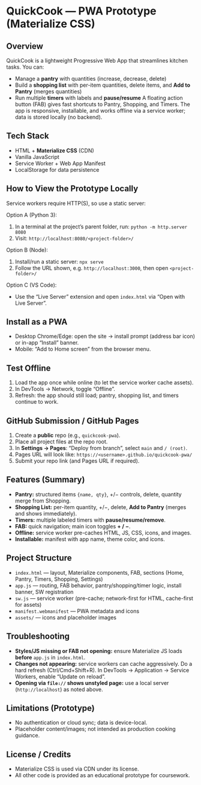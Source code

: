 # QuickCook — PWA Prototype (Materialize CSS)

## Overview

QuickCook is a lightweight Progressive Web App that streamlines kitchen tasks. You can:

* Manage a **pantry** with quantities (increase, decrease, delete)
* Build a **shopping list** with per-item quantities, delete items, and **Add to Pantry** (merges quantities)
* Run multiple **timers** with labels and **pause/resume**
  A floating action button (FAB) gives fast shortcuts to Pantry, Shopping, and Timers. The app is responsive, installable, and works offline via a service worker; data is stored locally (no backend).

## Tech Stack

* HTML + **Materialize CSS** (CDN)
* Vanilla JavaScript
* Service Worker + Web App Manifest
* LocalStorage for data persistence

## How to View the Prototype Locally

Service workers require HTTP(S), so use a static server:

Option A (Python 3):

1. In a terminal at the project’s parent folder, run:
   `python -m http.server 8080`
2. Visit: `http://localhost:8080/<project-folder>/`

Option B (Node):

1. Install/run a static server:
   `npx serve`
2. Follow the URL shown, e.g. `http://localhost:3000`, then open `<project-folder>/`

Option C (VS Code):

* Use the “Live Server” extension and open `index.html` via “Open with Live Server”.

## Install as a PWA

* Desktop Chrome/Edge: open the site → install prompt (address bar icon) or in-app “Install” banner.
* Mobile: “Add to Home screen” from the browser menu.

## Test Offline

1. Load the app once while online (to let the service worker cache assets).
2. In DevTools → Network, toggle “Offline”.
3. Refresh: the app should still load; pantry, shopping list, and timers continue to work.

## GitHub Submission / GitHub Pages

1. Create a **public** repo (e.g., `quickcook-pwa`).
2. Place all project files at the repo root.
3. In **Settings → Pages**: “Deploy from branch”, select `main` and `/ (root)`.
4. Pages URL will look like: `https://<username>.github.io/quickcook-pwa/`
5. Submit your repo link (and Pages URL if required).

## Features (Summary)

* **Pantry:** structured items `{name, qty}`, +/− controls, delete, quantity merge from Shopping.
* **Shopping List:** per-item quantity, +/−, delete, **Add to Pantry** (merges and shows immediately).
* **Timers:** multiple labeled timers with **pause/resume/remove**.
* **FAB:** quick navigation; main icon toggles **+ / −**.
* **Offline:** service worker pre-caches HTML, JS, CSS, icons, and images.
* **Installable:** manifest with app name, theme color, and icons.

## Project Structure

* `index.html` — layout, Materialize components, FAB, sections (Home, Pantry, Timers, Shopping, Settings)
* `app.js` — routing, FAB behavior, pantry/shopping/timer logic, install banner, SW registration
* `sw.js` — service worker (pre-cache; network-first for HTML, cache-first for assets)
* `manifest.webmanifest` — PWA metadata and icons
* `assets/` — icons and placeholder images

## Troubleshooting

* **Styles/JS missing or FAB not opening:** ensure Materialize JS loads **before** `app.js` in `index.html`.
* **Changes not appearing:** service workers can cache aggressively. Do a hard refresh (Ctrl/Cmd+Shift+R). In DevTools → Application → Service Workers, enable “Update on reload”.
* **Opening via `file://` shows unstyled page:** use a local server (`http://localhost`) as noted above.

## Limitations (Prototype)

* No authentication or cloud sync; data is device-local.
* Placeholder content/images; not intended as production cooking guidance.

## License / Credits

* Materialize CSS is used via CDN under its license.
* All other code is provided as an educational prototype for coursework.
